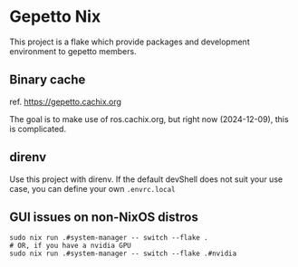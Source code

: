 # Gepetto Nix

This project is a flake which provide packages and development environment to gepetto members.

## Binary cache

ref. <https://gepetto.cachix.org>

The goal is to make use of ros.cachix.org, but right now (2024-12-09), this is complicated.

## direnv

Use this project with direnv. If the default devShell does not suit your use case,
you can define your own `.envrc.local`

## GUI issues on non-NixOS distros

```
sudo nix run .#system-manager -- switch --flake .
# OR, if you have a nvidia GPU
sudo nix run .#system-manager -- switch --flake .#nvidia
```

